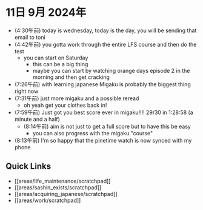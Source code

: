 # 11日 9月 2024年
- (4:30午前) today is wednesday, today is the day, you will be sending that email to toni
- (4:42午前) you gotta work through the entire LFS course and then do the test
  - you can start on Saturday
    - this can be a big thing
    - maybe you can start by watching orange days episode 2 in the morning and then get cracking
- (7:26午前) with learning japanese Migaku is probably the biggest thing right now
- (7:31午前) just more migaku and a possible reread
  - oh yeah get your clothes back in!
- (7:59午前) Just got you best score ever in migaku!!!! 29/30 in 1:28:58 (a minute and a half)
  - (8:14午前) aim is not just to get a full score but to have this be easy
    - you can also progress with the migaku "course"
- (8:13午前) I'm so happy that the pinetime watch is now synced with my phone





 



## Quick Links
- [[areas/life_maintenance/scratchpad]]
- [[areas/sashin_exists/scratchpad]]
- [[areas/acquiring_japanese/scratchpad]]
- [[areas/work/scratchpad]]
